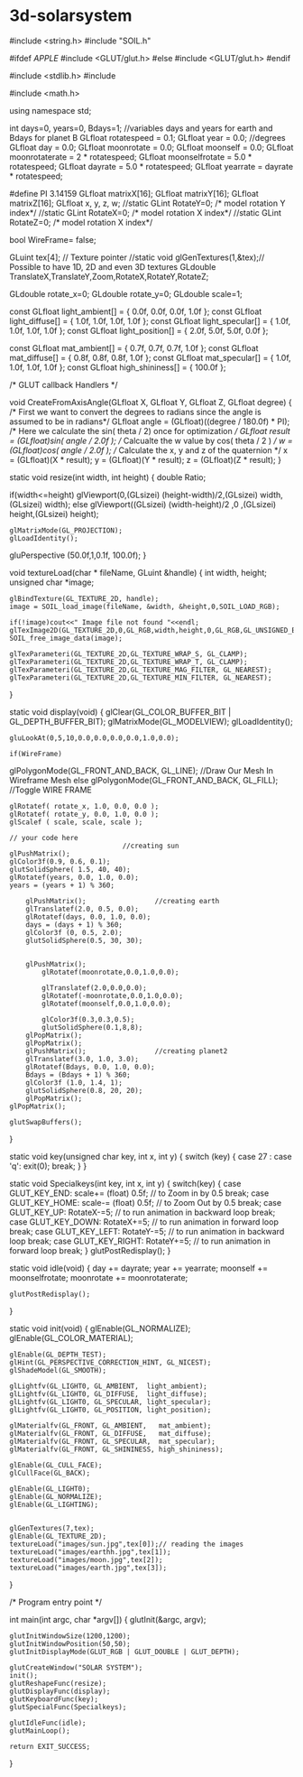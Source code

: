 # 3d-solarsystem
#include <string.h>
#include "SOIL.h"

#ifdef _APPLE_
#include <GLUT/glut.h>
#else
#include <GLUT/glut.h>
#endif

#include <stdlib.h>
#include <iostream>

#include <math.h>


using namespace std;

int days=0, years=0, Bdays=1; //variables days and years for earth and Bdays for planet B
GLfloat rotatespeed = 0.1;
GLfloat year = 0.0; //degrees
GLfloat day = 0.0;
GLfloat moonrotate = 0.0;
GLfloat moonself = 0.0;
GLfloat moonrotaterate = 2 * rotatespeed;
GLfloat moonselfrotate = 5.0 * rotatespeed;
GLfloat dayrate = 5.0 * rotatespeed;
GLfloat yearrate =  dayrate * rotatespeed;

#define PI 3.14159
GLfloat matrixX[16];
GLfloat matrixY[16];
GLfloat matrixZ[16];
GLfloat x, y, z, w;
//static GLint RotateY=0; /* model rotation Y index*/
//static GLint RotateX=0; /* model rotation X index*/
//static GLint RotateZ=0; /* model rotation X index*/

bool WireFrame= false;

GLuint tex[4]; // Texture pointer
//static void glGenTextures(1,&tex);// Possible to have 1D, 2D and even 3D textures
GLdouble TranslateX,TranslateY,Zoom,RotateX,RotateY,RotateZ;


GLdouble rotate_x=0;
GLdouble rotate_y=0;
GLdouble scale=1;


const GLfloat light_ambient[]  = { 0.0f, 0.0f, 0.0f, 1.0f };
const GLfloat light_diffuse[]  = { 1.0f, 1.0f, 1.0f, 1.0f };
const GLfloat light_specular[] = { 1.0f, 1.0f, 1.0f, 1.0f };
const GLfloat light_position[] = { 2.0f, 5.0f, 5.0f, 0.0f };

const GLfloat mat_ambient[]    = { 0.7f, 0.7f, 0.7f, 1.0f };
const GLfloat mat_diffuse[]    = { 0.8f, 0.8f, 0.8f, 1.0f };
const GLfloat mat_specular[]   = { 1.0f, 1.0f, 1.0f, 1.0f };
const GLfloat high_shininess[] = { 100.0f };


/* GLUT callback Handlers */


void CreateFromAxisAngle(GLfloat X, GLfloat Y, GLfloat Z, GLfloat degree)
{
 /* First we want to convert the degrees to radians since the angle is assumed to be in radians*/
GLfloat angle = (GLfloat)((degree / 180.0f) * PI);
 /* Here we calculate the sin( theta / 2) once for optimization */
GLfloat result = (GLfloat)sin( angle / 2.0f );
 /* Calcualte the w value by cos( theta / 2 ) */
w = (GLfloat)cos( angle / 2.0f );
 /* Calculate the x, y and z of the quaternion */
x = (GLfloat)(X * result);
y = (GLfloat)(Y * result);
z = (GLfloat)(Z * result);
}




static void resize(int width, int height)
{
     double Ratio;

   if(width<=height)
            glViewport(0,(GLsizei) (height-width)/2,(GLsizei) width,(GLsizei) width);
    else
          glViewport((GLsizei) (width-height)/2 ,0 ,(GLsizei) height,(GLsizei) height);

    glMatrixMode(GL_PROJECTION);
    glLoadIdentity();
gluPerspective (50.0f,1,0.1f, 100.0f);
 }

void textureLoad(char * fileName, GLuint &handle)
{
    int width, height;
    unsigned char *image;

    glBindTexture(GL_TEXTURE_2D, handle);
    image = SOIL_load_image(fileName, &width, &height,0,SOIL_LOAD_RGB);

    if(!image)cout<<" Image file not found "<<endl;
    glTexImage2D(GL_TEXTURE_2D,0,GL_RGB,width,height,0,GL_RGB,GL_UNSIGNED_BYTE,image);
    SOIL_free_image_data(image);

    glTexParameteri(GL_TEXTURE_2D,GL_TEXTURE_WRAP_S, GL_CLAMP);
    glTexParameteri(GL_TEXTURE_2D,GL_TEXTURE_WRAP_T, GL_CLAMP);
    glTexParameteri(GL_TEXTURE_2D,GL_TEXTURE_MAG_FILTER, GL_NEAREST);
    glTexParameteri(GL_TEXTURE_2D,GL_TEXTURE_MIN_FILTER, GL_NEAREST);

}









static void display(void)
{
    glClear(GL_COLOR_BUFFER_BIT | GL_DEPTH_BUFFER_BIT);
    glMatrixMode(GL_MODELVIEW);
    glLoadIdentity();

    gluLookAt(0,5,10,0.0,0.0,0.0,0.0,1.0,0.0);

    if(WireFrame)
glPolygonMode(GL_FRONT_AND_BACK, GL_LINE); //Draw Our Mesh In Wireframe Mesh
else
glPolygonMode(GL_FRONT_AND_BACK, GL_FILL); //Toggle WIRE FRAME

    glRotatef( rotate_x, 1.0, 0.0, 0.0 );
    glRotatef( rotate_y, 0.0, 1.0, 0.0 );
    glScalef ( scale, scale, scale );

    // your code here
                                //creating sun
    glPushMatrix();
    glColor3f(0.9, 0.6, 0.1);
    glutSolidSphere( 1.5, 40, 40);
    glRotatef(years, 0.0, 1.0, 0.0);
    years = (years + 1) % 360;

        glPushMatrix();                 //creating earth
        glTranslatef(2.0, 0.5, 0.0);
        glRotatef(days, 0.0, 1.0, 0.0);
        days = (days + 1) % 360;
        glColor3f (0, 0.5, 2.0);
        glutSolidSphere(0.5, 30, 30);


        glPushMatrix();
            glRotatef(moonrotate,0.0,1.0,0.0);

            glTranslatef(2.0,0.0,0.0);
            glRotatef(-moonrotate,0.0,1.0,0.0);
            glRotatef(moonself,0.0,1.0,0.0);

            glColor3f(0.3,0.3,0.5);
            glutSolidSphere(0.1,8,8);
        glPopMatrix();
        glPopMatrix();
        glPushMatrix();                 //creating planet2
        glTranslatef(3.0, 1.0, 3.0);
        glRotatef(Bdays, 0.0, 1.0, 0.0);
        Bdays = (Bdays + 1) % 360;
        glColor3f (1.0, 1.4, 1);
        glutSolidSphere(0.8, 20, 20);
        glPopMatrix();
    glPopMatrix();

    glutSwapBuffers();
}

static void key(unsigned char key, int x, int y)
{
    switch (key)
    {
        case 27 :
        case 'q':
            exit(0);
            break;
    }
}



static void Specialkeys(int key, int x, int y)
{
    switch(key)
    {
     case GLUT_KEY_END:
        scale+= (float) 0.5f;   // to Zoom in by 0.5
        break;
    case GLUT_KEY_HOME:
        scale-= (float) 0.5f;  // to Zoom Out  by 0.5
        break;
    case GLUT_KEY_UP:
        RotateX-=5;            // to run animation in backward loop
        break;
    case GLUT_KEY_DOWN:
        RotateX+=5;            // to run animation in forward loop
        break;
    case GLUT_KEY_LEFT:
        RotateY-=5;            // to run animation in backward loop
        break;
    case GLUT_KEY_RIGHT:
        RotateY+=5;            // to run animation in forward loop
        break;
   }
glutPostRedisplay();
}


static void idle(void)
{
     day += dayrate;
    year += yearrate;
    moonself += moonselfrotate;
    moonrotate += moonrotaterate;

    glutPostRedisplay();
}

static void init(void)
{
    glEnable(GL_NORMALIZE);
    glEnable(GL_COLOR_MATERIAL);

    glEnable(GL_DEPTH_TEST);
    glHint(GL_PERSPECTIVE_CORRECTION_HINT, GL_NICEST);
    glShadeModel(GL_SMOOTH);

    glLightfv(GL_LIGHT0, GL_AMBIENT,  light_ambient);
    glLightfv(GL_LIGHT0, GL_DIFFUSE,  light_diffuse);
    glLightfv(GL_LIGHT0, GL_SPECULAR, light_specular);
    glLightfv(GL_LIGHT0, GL_POSITION, light_position);

    glMaterialfv(GL_FRONT, GL_AMBIENT,   mat_ambient);
    glMaterialfv(GL_FRONT, GL_DIFFUSE,   mat_diffuse);
    glMaterialfv(GL_FRONT, GL_SPECULAR,  mat_specular);
    glMaterialfv(GL_FRONT, GL_SHININESS, high_shininess);

    glEnable(GL_CULL_FACE);
    glCullFace(GL_BACK);

    glEnable(GL_LIGHT0);
    glEnable(GL_NORMALIZE);
    glEnable(GL_LIGHTING);


    glGenTextures(7,tex);
    glEnable(GL_TEXTURE_2D);
    textureLoad("images/sun.jpg",tex[0]);// reading the images
    textureLoad("images/earthh.jpg",tex[1]);
    textureLoad("images/moon.jpg",tex[2]);
    textureLoad("images/earth.jpg",tex[3]);


}


/* Program entry point */

int main(int argc, char *argv[])
{
    glutInit(&argc, argv);

    glutInitWindowSize(1200,1200);
    glutInitWindowPosition(50,50);
    glutInitDisplayMode(GLUT_RGB | GLUT_DOUBLE | GLUT_DEPTH);

    glutCreateWindow("SOLAR SYSTEM");
    init();
    glutReshapeFunc(resize);
    glutDisplayFunc(display);
    glutKeyboardFunc(key);
    glutSpecialFunc(Specialkeys);

    glutIdleFunc(idle);
    glutMainLoop();

    return EXIT_SUCCESS;
}
